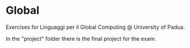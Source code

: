 # Global

Exercises for Linguaggi per il Global Computing @ University of Padua.

In the "project" folder there is the final project for the exam.
